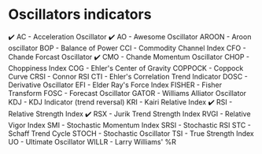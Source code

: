 # Oscillators indicators

✔️ AC - Acceleration Oscillator
✔️ AO - Awesome Oscillator
AROON - Aroon oscillator
BOP - Balance of Power
CCI - Commodity Channel Index
CFO - Chande Forcast Oscillator
✔️ CMO - Chande Momentum Oscillator
CHOP - Choppiness Index
COG - Ehler's Center of Gravity
COPPOCK - Coppock Curve
CRSI - Connor RSI
CTI - Ehler's Correlation Trend Indicator
DOSC - Derivative Oscillator
EFI - Elder Ray's Force Index
FISHER - Fisher Transform
FOSC - Forecast Oscillator
GATOR - Williams Alliator Oscillator
KDJ - KDJ Indicator (trend reversal)
KRI - Kairi Relative Index
✔️ RSI - Relative Strength Index
✔️ RSX - Jurik Trend Strength Index
RVGI - Relative Vigor Index
SMI - Stochastic Momentum Index
SRSI - Stochastic RSI
STC - Schaff Trend Cycle
STOCH - Stochastic Oscillator
TSI - True Strength Index
UO - Ultimate Oscillator
WILLR - Larry Williams' %R
